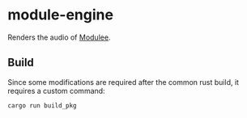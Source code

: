 # module-engine

Renders the audio of [Modulee](https://modulee.app).

## Build

Since some modifications are required after the common rust build, it requires a custom command:

```sh
cargo run build_pkg
```

